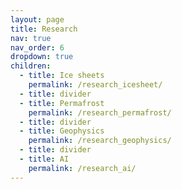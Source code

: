 ```yaml
---
layout: page
title: Research
nav: true
nav_order: 6
dropdown: true
children:
  - title: Ice sheets
    permalink: /research_icesheet/
  - title: divider
  - title: Permafrost
    permalink: /research_permafrost/
  - title: divider
  - title: Geophysics
    permalink: /research_geophysics/
  - title: divider
  - title: AI
    permalink: /research_ai/
---
```

